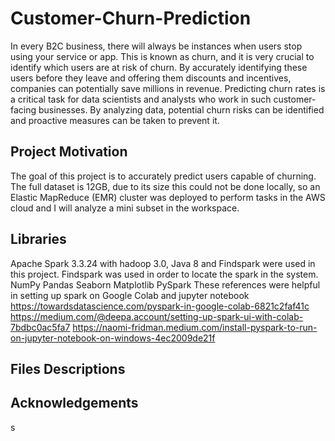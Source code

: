 # Customer-Churn-Prediction
In every B2C business, there will always be instances when users stop using your service or app. This is known as churn, and it is very crucial to identify which users are at risk of churn. By accurately identifying these users before they leave and offering them discounts and incentives, companies can potentially save millions in revenue. Predicting churn rates is a critical task for data scientists and analysts who work in such customer-facing businesses. By analyzing data, potential churn risks can be identified and proactive measures can be taken to prevent it.
## Project Motivation
The goal of this project is to accurately predict users capable of churning. The full dataset is 12GB, due to its size this could not be done locally, so an Elastic MapReduce (EMR) cluster was deployed to perform tasks in the AWS cloud and I will analyze a mini subset in the workspace.
## Libraries
Apache Spark 3.3.24 with hadoop 3.0, Java 8 and Findspark were used in this project. Findspark was used in order to locate the spark in the system.
NumPy
Pandas
Seaborn
Matplotlib
PySpark 
These references were helpful in setting up spark on Google Colab and jupyter notebook https://towardsdatascience.com/pyspark-in-google-colab-6821c2faf41c
https://medium.com/@deepa.account/setting-up-spark-ui-with-colab-7bdbc0ac5fa7
https://naomi-fridman.medium.com/install-pyspark-to-run-on-jupyter-notebook-on-windows-4ec2009de21f

## Files Descriptions

## Acknowledgements

s
